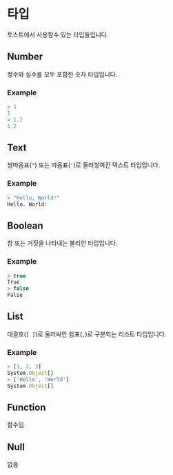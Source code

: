 # 타입

토스트에서 사용할수 있는 타입들입니다.

## Number

정수와 실수를 모두 포함한 숫자 타입입니다.

### Example

```js
> 1
1
> 1.2
1.2
```

## Text

쌍따옴표(`"`) 또는 따옴표(`'`)로 둘러쌓여진 텍스트 타입입니다.

### Example

```js
> "Hello, World!"
Hello, World!
```


## Boolean

참 또는 거짓을 나타내는 불리언 타입입니다.

### Example

```js
> true
True
> false
False
```

## List

대괄호(`[ ]`)로 둘러싸인 쉼표(`,`)로 구분되는 리스트 타입입니다.

### Example

```js
> [1, 2, 3]
System.Object[]
> ['Hello', 'World']
System.Object[]
```

## Function

함수임

## Null

없음